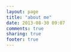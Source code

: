 ```yaml
---
layout: page
title: "about me"
date: 2013-08-30 09:07
comments: true
sharing: true
footer: true
---
```

